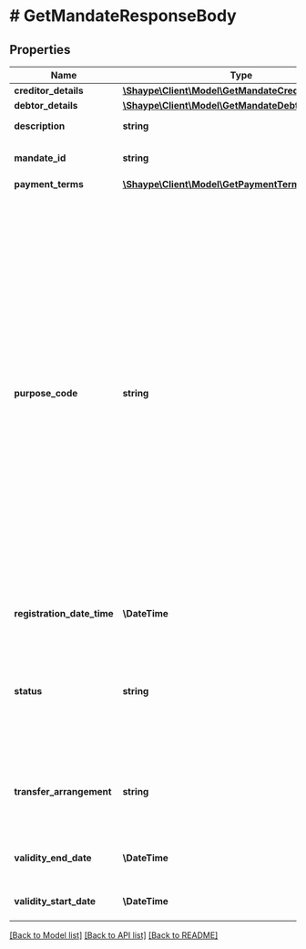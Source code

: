 # # GetMandateResponseBody

## Properties

Name | Type | Description | Notes
------------ | ------------- | ------------- | -------------
**creditor_details** | [**\Shaype\Client\Model\GetMandateCreditorDetailsDto**](GetMandateCreditorDetailsDto.md) |  | [optional]
**debtor_details** | [**\Shaype\Client\Model\GetMandateDebtorDetailsDto**](GetMandateDebtorDetailsDto.md) |  |
**description** | **string** | Mandate description. | [optional]
**mandate_id** | **string** | Unique identifier of a mandate. |
**payment_terms** | [**\Shaype\Client\Model\GetPaymentTermsDto**](GetPaymentTermsDto.md) |  |
**purpose_code** | **string** | The purpose of this mandate.  * **MORTGAGE**: Mortgage Payments.  * **UTILITY**: Utility Payments.  * **LOAN**: Loan Payments.  * **DEPENDANT**: Dependant Support Payments.  * **GAMBLING**: Gambling Payments.  * **RETAIL**: Retail Payments.  * **SALARY**: Salary Payments.  * **PERSONAL**: Personal Payments.  * **GOVERNMENT**: Government Payments.  * **PENSION**: Pension Payments.  * **TAX**: Tax Payments.  * **OTHER**: Other Service Payments. | [optional]
**registration_date_time** | **\DateTime** | When the mandate was registered. |
**status** | **string** | The status of this mandate.  * **CREATED**: Created.  * **ACTIVE**: Active.  * **SUSPENDED**: Suspended.  * **CANCELLED**: Cancelled. |
**transfer_arrangement** | **string** | Indication of future transfer date, conditions of sale and requirement to hold funds. | [optional]
**validity_end_date** | **\DateTime** | The date when the mandate stops being valid. | [optional]
**validity_start_date** | **\DateTime** | The date when the mandate becomes valid. |

[[Back to Model list]](../../README.md#models) [[Back to API list]](../../README.md#endpoints) [[Back to README]](../../README.md)
